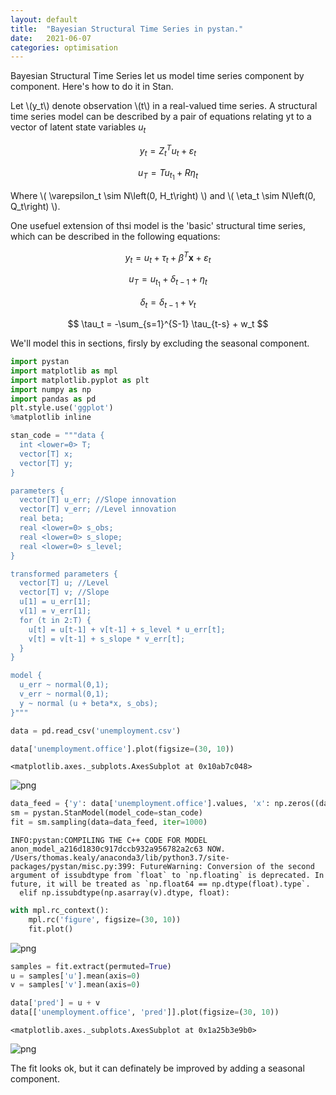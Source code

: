 ```yaml
---
layout: default
title:  "Bayesian Structural Time Series in pystan."
date:   2021-06-07
categories: optimisation
---
```

Bayesian Structural Time Series let us model time series component by component. Here's how to do it in Stan.

Let \\(y_t\\) denote observation \\(t\\) in a real-valued time series. A structural time series model can be described by a pair of equations relating yt to a vector of latent state variables $u_t$

$$ y_t = Z^T_tu_{t} + \varepsilon_t$$

$$ u_T = Tu_{t_1} + R\eta_t $$

Where \\( \varepsilon_t \sim N\left(0, H_t\right) \\) and \\( \eta_t \sim N\left(0, Q_t\right) \\).

One usefuel extension of thsi model is the 'basic' structural time series, which can be described in the following equations:

$$ y_t = u_{t} + \tau_t + \beta^T\textbf{x} + \varepsilon_t$$

$$ u_T = u_{t_1} + \delta_{t-1} + \eta_t $$

$$ \delta_t = \delta_{t-1} + \nu_t $$

$$ \tau_t = -\sum_{s=1}^{S-1} \tau_{t-s} + w_t $$

We'll model this in sections, firsly by excluding the seasonal component.


```python
import pystan
import matplotlib as mpl
import matplotlib.pyplot as plt
import numpy as np
import pandas as pd
plt.style.use('ggplot')
%matplotlib inline

stan_code = """data {
  int <lower=0> T;
  vector[T] x;
  vector[T] y;
}

parameters {
  vector[T] u_err; //Slope innovation
  vector[T] v_err; //Level innovation
  real beta;
  real <lower=0> s_obs;
  real <lower=0> s_slope;
  real <lower=0> s_level;
}

transformed parameters {
  vector[T] u; //Level
  vector[T] v; //Slope
  u[1] = u_err[1];
  v[1] = v_err[1];
  for (t in 2:T) {
    u[t] = u[t-1] + v[t-1] + s_level * u_err[t];
    v[t] = v[t-1] + s_slope * v_err[t];
  }
}

model {
  u_err ~ normal(0,1);
  v_err ~ normal(0,1);
  y ~ normal (u + beta*x, s_obs);
}"""
```


```python
data = pd.read_csv('unemployment.csv')
```


```python
data['unemployment.office'].plot(figsize=(30, 10))
```




    <matplotlib.axes._subplots.AxesSubplot at 0x10ab7c048>




    
![png](2021-06-07-bayesian-structural-time-series-in-pystan_files/2021-06-07-bayesian-structural-time-series-in-pystan_3_1.png)
    



```python
data_feed = {'y': data['unemployment.office'].values, 'x': np.zeros((data.shape[0], )), 'T': data.shape[0]}
sm = pystan.StanModel(model_code=stan_code)
fit = sm.sampling(data=data_feed, iter=1000)
```

    INFO:pystan:COMPILING THE C++ CODE FOR MODEL anon_model_a216d1830c917dccb932a956782a2c63 NOW.
    /Users/thomas.kealy/anaconda3/lib/python3.7/site-packages/pystan/misc.py:399: FutureWarning: Conversion of the second argument of issubdtype from `float` to `np.floating` is deprecated. In future, it will be treated as `np.float64 == np.dtype(float).type`.
      elif np.issubdtype(np.asarray(v).dtype, float):



```python
with mpl.rc_context():
    mpl.rc('figure', figsize=(30, 10))
    fit.plot()
```


    
![png](2021-06-07-bayesian-structural-time-series-in-pystan_files/2021-06-07-bayesian-structural-time-series-in-pystan_5_0.png)
    



```python
samples = fit.extract(permuted=True)
u = samples['u'].mean(axis=0)
v = samples['v'].mean(axis=0)
```


```python
data['pred'] = u + v
data[['unemployment.office', 'pred']].plot(figsize=(30, 10))
```




    <matplotlib.axes._subplots.AxesSubplot at 0x1a25b3e9b0>




    
![png](2021-06-07-bayesian-structural-time-series-in-pystan_files/2021-06-07-bayesian-structural-time-series-in-pystan_7_1.png)
    


The fit looks ok, but it can definately be improved by adding a seasonal component.
